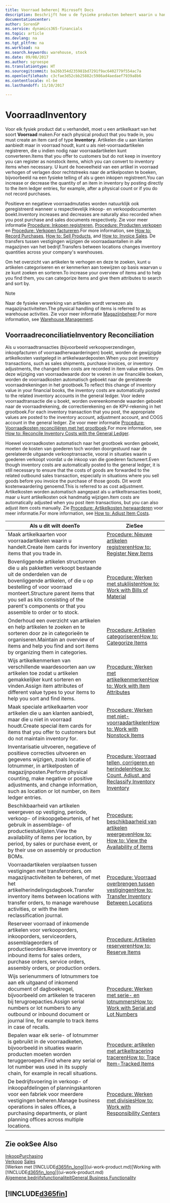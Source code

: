 ```yaml
---
title: Voorraad beheren| Microsoft Docs
description: Beschrijft hoe u de fysieke producten beheert waarin u handelt, bijvoorbeeld de voorraad in uw magazijn.
documentationcenter: 
author: SorenGP
ms.service: dynamics365-financials
ms.topic: article
ms.devlang: na
ms.tgt_pltfrm: na
ms.workload: na
ms.search.keywords: warehouse, stock
ms.date: 09/08/2017
ms.author: sgroespe
ms.translationtype: HT
ms.sourcegitcommit: ba26b354d235981bd7291f9ac6402779f554ac7a
ms.openlocfilehash: c3cfae3d52cbb25882c5986ad4aedaef7939a8b6
ms.contentlocale: nl-be
ms.lasthandoff: 11/10/2017

---
```


# <a name="inventory"></a><span data-ttu-id="9a8a6-103">Voorraad</span><span class="sxs-lookup"><span data-stu-id="9a8a6-103">Inventory</span></span>
<span data-ttu-id="9a8a6-104">Voor elk fysiek product dat u verhandelt, moet u een artikelkaart van het soort **Voorraad** maken.</span><span class="sxs-lookup"><span data-stu-id="9a8a6-104">For each physical product that you trade in, you must create an item card of type **Inventory**.</span></span> <span data-ttu-id="9a8a6-105">Artikelen die u aan klanten aanbiedt maar in voorraad houdt, kunt u als niet-voorraadartikelen registreren, die u indien nodig naar voorraadartikelen kunt converteren.</span><span class="sxs-lookup"><span data-stu-id="9a8a6-105">Items that you offer to customers but do not keep in inventory you can register as nonstock items, which you can convert to inventory items when necessary.</span></span> <span data-ttu-id="9a8a6-106">U kunt de hoeveelheid van een artikel in voorraad verhogen of verlagen door rechtstreeks naar de artikelposten te boeken, bijvoorbeeld na een fysieke telling of als u geen inkopen registreert.</span><span class="sxs-lookup"><span data-stu-id="9a8a6-106">You can increase or decrease the quantity of an item in inventory by posting directly to the item ledger entries, for example, after a physical count or if you do not record purchases.</span></span>

<span data-ttu-id="9a8a6-107">Positieve en negatieve voorraadmutaties worden natuurklijk ook geregistreerd wanneer u respectievelijk inkoop- en verkoopdocumenten boekt.</span><span class="sxs-lookup"><span data-stu-id="9a8a6-107">Inventory increases and decreases are naturally also recorded when you post purchase and sales documents respectively.</span></span> <span data-ttu-id="9a8a6-108">Zie voor meer informatie [Procedure: Inkopen registreren](purchasing-how-record-purchases.md), [Procedure: Producten verkopen](sales-how-sell-products.md) en [Procedure: Verkopen factureren](sales-how-invoice-sales.md).</span><span class="sxs-lookup"><span data-stu-id="9a8a6-108">For more information, see [How to: Record Purchases](purchasing-how-record-purchases.md), [How to: Sell Products](sales-how-sell-products.md), and [How to: Invoice Sales](sales-how-invoice-sales.md).</span></span> <span data-ttu-id="9a8a6-109">De transfers tussen vestigingen wijzigen de voorraadaantallen in alle magazijnen van het bedrijf.</span><span class="sxs-lookup"><span data-stu-id="9a8a6-109">Transfers between locations changes inventory quantities across your company's warehouses.</span></span>   

<span data-ttu-id="9a8a6-110">Om het overzicht van artikelen te verhogen en deze te zoeken, kunt u artikelen categoriseren en er kenmerken aan toewijzen op basis waarvan u ze kunt zoeken en sorteren.</span><span class="sxs-lookup"><span data-stu-id="9a8a6-110">To increase your overview of items and to help you find them, you can categorize items and give them attributes to search and sort by.</span></span>

> [!NOTE]
> <span data-ttu-id="9a8a6-111">Naar de fysieke verwerking van artikelen wordt verwezen als magazijnactiviteiten.</span><span class="sxs-lookup"><span data-stu-id="9a8a6-111">The physical handling of items is referred to as warehouse activities.</span></span> <span data-ttu-id="9a8a6-112">Zie voor meer informatie [Magazijnbeheer](warehouse-manage-warehouse.md).</span><span class="sxs-lookup"><span data-stu-id="9a8a6-112">For more information, see [Warehouse Management](warehouse-manage-warehouse.md).</span></span>

## <a name="inventory-reconciliation"></a><span data-ttu-id="9a8a6-113">Voorraadreconciliatie</span><span class="sxs-lookup"><span data-stu-id="9a8a6-113">Inventory Reconciliation</span></span>
<span data-ttu-id="9a8a6-114">Als u voorraadtransacties (bijvoorbeeld verkoopverzendingen, inkoopfacturen of voorraadherwaarderingen) boekt, worden de gewijzigde artikelkosten vastgelegd in artikelwaardeposten.</span><span class="sxs-lookup"><span data-stu-id="9a8a6-114">When you post inventory transactions, such as sales shipments, purchase invoices, or inventory adjustments, the changed item costs are recorded in item value entries.</span></span> <span data-ttu-id="9a8a6-115">Om deze wijziging van voorraadwaarde door te voeren in uw financiële boeken, worden de voorraadkosten automatisch geboekt naar de gerelateerde voorraadrekeningen in het grootboek.</span><span class="sxs-lookup"><span data-stu-id="9a8a6-115">To reflect this change of inventory value in your financial books, the inventory costs are automatically posted to the related inventory accounts in the general ledger.</span></span> <span data-ttu-id="9a8a6-116">Voor iedere voorraadtransactie die u boekt, worden overeenkomende waarden geboekt naar de voorraadrekening, de correctierekening en de KPV-rekening in het grootboek.</span><span class="sxs-lookup"><span data-stu-id="9a8a6-116">For each inventory transaction that you post, the appropriate values are posted to the inventory account, adjustment account, and COGS account in the general ledger.</span></span> <span data-ttu-id="9a8a6-117">Zie voor meer informatie [Procedure: Voorraadkosten reconciliëren met het grootboek](finance-how-to-post-inventory-costs-to-the-general-ledger.md).</span><span class="sxs-lookup"><span data-stu-id="9a8a6-117">For more information, see [How to: Reconcile Inventory Costs with the General Ledger](finance-how-to-post-inventory-costs-to-the-general-ledger.md).</span></span>

<span data-ttu-id="9a8a6-118">Hoewel voorraadkosten automatisch naar het grootboek worden geboekt, moeten de kosten van goederen toch worden doorgestuurd naar de gerelateerde uitgaande verkooptransactie, vooral in situaties waarin u goederen verkoopt voordat u de inkoop van die goederen factureert.</span><span class="sxs-lookup"><span data-stu-id="9a8a6-118">Even though inventory costs are automatically posted to the general ledger, it is still necessary to ensure that the costs of goods are forwarded to the related outbound sales transaction, especially in situations where you sell goods before you invoice the purchase of those goods.</span></span> <span data-ttu-id="9a8a6-119">Dit wordt kostenwaardering genoemd.</span><span class="sxs-lookup"><span data-stu-id="9a8a6-119">This is referred to as cost adjustment.</span></span> <span data-ttu-id="9a8a6-120">Artikelkosten worden automatisch aangepast als u artikeltransacties boekt, maar u kunt artikelkosten ook handmatig wijzigen.</span><span class="sxs-lookup"><span data-stu-id="9a8a6-120">Item costs are automatically adjusted when you post item transactions, but you can also adjust item costs manually.</span></span> <span data-ttu-id="9a8a6-121">Zie [Procedure: Artikelkosten herwaarderen](inventory-how-adjust-item-costs.md) voor meer informatie.</span><span class="sxs-lookup"><span data-stu-id="9a8a6-121">For more information, see [How to: Adjust Item Costs](inventory-how-adjust-item-costs.md).</span></span>

|<span data-ttu-id="9a8a6-122">Als u dit wilt doen</span><span class="sxs-lookup"><span data-stu-id="9a8a6-122">To</span></span> |<span data-ttu-id="9a8a6-123">Zie</span><span class="sxs-lookup"><span data-stu-id="9a8a6-123">See</span></span> |
|---|----|
|<span data-ttu-id="9a8a6-124">Maak artikelkaarten voor voorraadartikelen waarin u handelt.</span><span class="sxs-lookup"><span data-stu-id="9a8a6-124">Create item cards for inventory items that you trade in.</span></span>|[<span data-ttu-id="9a8a6-125">Procedure: Nieuwe artikelen registreren</span><span class="sxs-lookup"><span data-stu-id="9a8a6-125">How to: Register New Items</span></span>](inventory-how-register-new-items.md)|
|<span data-ttu-id="9a8a6-126">Bovenliggende artikelen structureren die u als pakketten verkoopt bestaande uit de onderdelen van de bovenliggende artikelen, of die u op bestelling of voor voorraad monteert.</span><span class="sxs-lookup"><span data-stu-id="9a8a6-126">Structure parent items that you sell as kits consisting of the parent's components or that you assemble to order or to stock.</span></span>|[<span data-ttu-id="9a8a6-127">Procedure: Werken met stuklijsten</span><span class="sxs-lookup"><span data-stu-id="9a8a6-127">How to: Work with Bills of Material</span></span>](inventory-how-work-BOMs.md)|
|<span data-ttu-id="9a8a6-128">Onderhoud een overzicht van artikelen en help artikelen te zoeken en te sorteren door ze in categorieën te organiseren.</span><span class="sxs-lookup"><span data-stu-id="9a8a6-128">Maintain an overview of items and help you find and sort items by organizing them in categories.</span></span>|[<span data-ttu-id="9a8a6-129">Procedure: Artikelen categoriseren</span><span class="sxs-lookup"><span data-stu-id="9a8a6-129">How to: Categorize Items</span></span>](inventory-how-categorize-items.md)|
|<span data-ttu-id="9a8a6-130">Wijs artikelkenmerken van verschillende waardesoorten aan uw artikelen toe zodat u artikelen gemakkelijker kunt sorteren en vinden.</span><span class="sxs-lookup"><span data-stu-id="9a8a6-130">Assign item attributes of different value types to your items to help you sort and find items.</span></span>|[<span data-ttu-id="9a8a6-131">Procedure: Werken met artikelkenmerken</span><span class="sxs-lookup"><span data-stu-id="9a8a6-131">How to: Work with Item Attributes</span></span>](inventory-how-work-item-attributes.md)|
|<span data-ttu-id="9a8a6-132">Maak speciale artikelkaarten voor artikelen die u aan klanten aanbiedt, maar die u niet in voorraad houdt.</span><span class="sxs-lookup"><span data-stu-id="9a8a6-132">Create special item cards for items that you offer to customers but do not maintain inventory for.</span></span>|[<span data-ttu-id="9a8a6-133">Procedure: Werken met niet-voorraadartikelen</span><span class="sxs-lookup"><span data-stu-id="9a8a6-133">How to: Work with Nonstock Items</span></span>](inventory-how-work-nonstock-items.md)|
|<span data-ttu-id="9a8a6-134">Inventarisatie uitvoeren, negatieve of positieve correcties uitvoeren en gegevens wijzigen, zoals locatie of lotnummer, in artikelposten of magazijnposten.</span><span class="sxs-lookup"><span data-stu-id="9a8a6-134">Perform physical counting, make negative or positive adjustments, and change information, such as location or lot number, on item ledger entries.</span></span>|[<span data-ttu-id="9a8a6-135">Procedure: Voorraad tellen, corrigeren en herindelen</span><span class="sxs-lookup"><span data-stu-id="9a8a6-135">How to: Count, Adjust, and Reclassify Inventory Inventory</span></span>](inventory-how-count-adjust-reclassify.md)|
|<span data-ttu-id="9a8a6-136">Beschikbaarheid van artikelen weergeven op vestiging, periode, verkoop- of inkoopgebeurtenis, of het gebruik in assemblage- of productiestuklijsten.</span><span class="sxs-lookup"><span data-stu-id="9a8a6-136">View the availability of items per location, by period, by sales or purchase event, or by their use on assembly or production BOMs.</span></span>|[<span data-ttu-id="9a8a6-137">Procedure: beschikbaarheid van artikelen weergeven</span><span class="sxs-lookup"><span data-stu-id="9a8a6-137">How to: How to: View the Availability of Items</span></span>](inventory-how-availability-overview.md)|
|<span data-ttu-id="9a8a6-138">Voorraadartikelen verplaatsen tussen vestigingen met transferorders, om magazijnactiviteiten te beheren, of met het artikelherindelingsdagboek.</span><span class="sxs-lookup"><span data-stu-id="9a8a6-138">Transfer inventory items between locations with transfer orders, to manage warehouse activities, or with the item reclassification journal.</span></span>|[<span data-ttu-id="9a8a6-139">Procedure: Voorraad overbrengen tussen vestigingen</span><span class="sxs-lookup"><span data-stu-id="9a8a6-139">How to: Transfer Inventory Between Locations</span></span>](inventory-how-transfer-between-locations.md)|
|<span data-ttu-id="9a8a6-140">Reserveer voorraad of inkomende artikelen voor verkooporders, inkooporders, serviceorders, assemblageorders of productieorders.</span><span class="sxs-lookup"><span data-stu-id="9a8a6-140">Reserve inventory or inbound items for sales orders, purchase orders, service orders, assembly orders, or production orders.</span></span>|[<span data-ttu-id="9a8a6-141">Procedure: Artikelen reserveren</span><span class="sxs-lookup"><span data-stu-id="9a8a6-141">How to: Reserve Items</span></span>](inventory-how-to-reserve-items.md)|
|<span data-ttu-id="9a8a6-142">Wijs serienummers of lotnummers toe aan elk uitgaand of inkomend document of dagboekregel, bijvoorbeeld om artikelen te traceren bij terugroepacties.</span><span class="sxs-lookup"><span data-stu-id="9a8a6-142">Assign serial numbers or lot numbers to any outbound or inbound document or journal line, for example to track items in case of recalls.</span></span>|[<span data-ttu-id="9a8a6-143">Procedure: Werken met serie- en lotnummers</span><span class="sxs-lookup"><span data-stu-id="9a8a6-143">How to: Work with Serial and Lot Numbers</span></span>](inventory-how-work-item-tracking.md)|
|<span data-ttu-id="9a8a6-144">Bepalen waar elk serie- of lotnummer is gebruikt in de voorraadketen, bijvoorbeeld in situaties waarin producten moeten worden teruggeroepen.</span><span class="sxs-lookup"><span data-stu-id="9a8a6-144">Find where any serial or lot number was used in its supply chain, for example in recall situations.</span></span>|[<span data-ttu-id="9a8a6-145">Procedure: artikelen met artikeltracering traceren</span><span class="sxs-lookup"><span data-stu-id="9a8a6-145">How to: Trace Item-Tracked Items</span></span>](inventory-how-to-trace-item-tracked-items.md)|
|<span data-ttu-id="9a8a6-146">De bedrijfsvoering in verkoop- of inkoopafdelingen of planningskantoren voor een fabriek voor meerdere vestigingen beheren.</span><span class="sxs-lookup"><span data-stu-id="9a8a6-146">Manage business operations in sales offices, a purchasing departments, or plant planning offices across multiple locations.</span></span>|[<span data-ttu-id="9a8a6-147">Procedure: Werken met divisies</span><span class="sxs-lookup"><span data-stu-id="9a8a6-147">How to: Work with Responsibility Centers</span></span>](inventory-responsibility-centers.md)|

## <a name="see-also"></a><span data-ttu-id="9a8a6-148">Zie ook</span><span class="sxs-lookup"><span data-stu-id="9a8a6-148">See Also</span></span>  
[<span data-ttu-id="9a8a6-149">Inkoop</span><span class="sxs-lookup"><span data-stu-id="9a8a6-149">Purchasing</span></span>](purchasing-manage-purchasing.md)  
<span data-ttu-id="9a8a6-150">[Verkoop](sales-manage-sales.md)  </span><span class="sxs-lookup"><span data-stu-id="9a8a6-150">[Sales](sales-manage-sales.md)  </span></span>  
<span data-ttu-id="9a8a6-151">[Werken met [!INCLUDE[d365fin_long](includes/d365fin_long_md.md)]](ui-work-product.md)</span><span class="sxs-lookup"><span data-stu-id="9a8a6-151">[Working with [!INCLUDE[d365fin_long](includes/d365fin_long_md.md)]](ui-work-product.md)</span></span>  
[<span data-ttu-id="9a8a6-152">Algemene bedrijfsfunctionaliteit</span><span class="sxs-lookup"><span data-stu-id="9a8a6-152">General Business Functionality</span></span>](ui-across-business-areas.md)

## [!INCLUDE[d365fin](includes/free_trial_md.md)]

